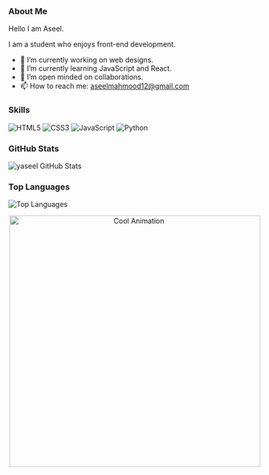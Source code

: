 ### About Me

Hello I am Aseel.

I am a student who enjoys front-end development.

- 🔭 I’m currently working on web designs.
- 🌱 I’m currently learning JavaScript and React.
- 👯 I’m open minded on collaborations.
- 📫 How to reach me: aseelmahmood12@gmail.com

### Skills

![HTML5](https://img.shields.io/badge/-HTML5-E34F26?style=flat-square&logo=html5&logoColor=white)
![CSS3](https://img.shields.io/badge/-CSS3-1572B6?style=flat-square&logo=css3)
![JavaScript](https://img.shields.io/badge/-JavaScript-EDD222?style=flat-square&logo=javascript&logoColor=white)
![Python](https://img.shields.io/badge/-Python-3670A0?style=flat-square&logo=python&logoColor=ffdd54)

### GitHub Stats

![yaseel GitHub Stats](https://github-readme-stats.vercel.app/api?username=yaseel&show_icons=true&theme=radical)

### Top Languages

![Top Languages](https://github-readme-stats.vercel.app/api/top-langs/?username=yaseel&layout=compact&theme=radical)

<p align="center">
  <img src="https://i.giphy.com/3ov9jWu7BuHufyLs7m.webp" width="500" alt="Cool Animation">
</p>
